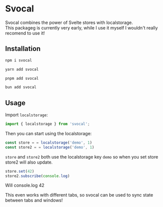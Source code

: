 # Svocal

Svocal combines the power of Svelte stores with localstorage.  
This packageg is currently very early, while I use it myself I wouldn't really recomend to use it!

## Installation

```bash
npm i svocal
```

```bash
yarn add svocal
```

```bash
pnpm add svocal
```

```bash
bun add svocal
```

## Usage

Import `localstorage`:

```ts
import { localstorage } from 'svocal';
```

Then you can start using the localstorage:

```ts
const store = = localstorage('demo', 1)
const store2 = = localstorage('demo', 1)
```

`store` and `store2` both use the localstorage key `demo` so when you set store store2 will also update.

```ts
store.set(42)
store2.subscribe(console.log)
```

Will console.log 42

This even works with different tabs, so svocal can be used to sync state between tabs and windows!

